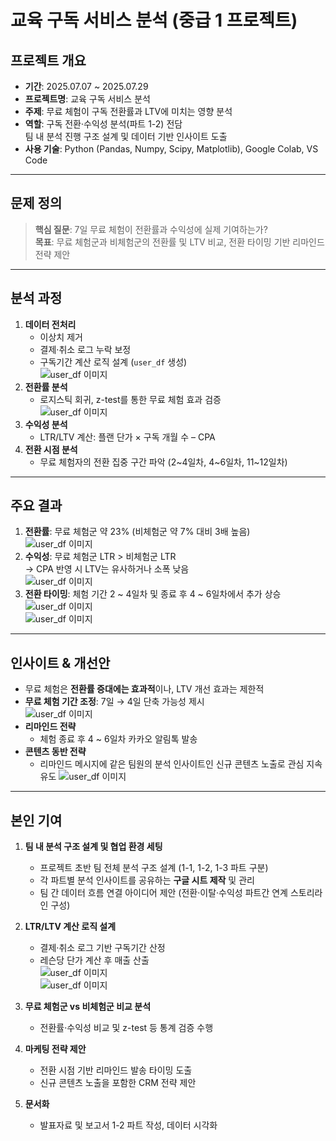 # 교육 구독 서비스 분석 (중급 1 프로젝트)

## 프로젝트 개요
- **기간**: 2025.07.07 ~ 2025.07.29
- **프로젝트명**: 교육 구독 서비스 분석
- **주제**: 무료 체험이 구독 전환률과 LTV에 미치는 영향 분석
- **역할**: 구독 전환·수익성 분석(파트 1-2) 전담  
  팀 내 분석 진행 구조 설계 및 데이터 기반 인사이트 도출
- **사용 기술**: Python (Pandas, Numpy, Scipy, Matplotlib), Google Colab, VS Code

---

## 문제 정의
> **핵심 질문**: 7일 무료 체험이 전환률과 수익성에 실제 기여하는가?  
> **목표**: 무료 체험군과 비체험군의 전환률 및 LTV 비교, 전환 타이밍 기반 리마인드 전략 제안

---

## 분석 과정
1. **데이터 전처리**
   - 이상치 제거
   - 결제·취소 로그 누락 보정
   - 구독기간 계산 로직 설계 (`user_df` 생성)    
     ![user_df 이미지](./img/부트_중급1프로젝트_0.png)
2. **전환률 분석**
   - 로지스틱 회귀, z-test를 통한 무료 체험 효과 검증  
     ![user_df 이미지](./img/부트_중급1프로젝트_0-1.png)
3. **수익성 분석**
   - LTR/LTV 계산: 플랜 단가 × 구독 개월 수 – CPA
4. **전환 시점 분석**
   - 무료 체험자의 전환 집중 구간 파악 (2~4일차, 4~6일차, 11~12일차)

---

## 주요 결과
1. **전환률**: 무료 체험군 약 23% (비체험군 약 7% 대비 3배 높음)    
   ![user_df 이미지](./img/부트_중급1프로젝트_1.png)  
2. **수익성**: 무료 체험군 LTR > 비체험군 LTR    
   → CPA 반영 시 LTV는 유사하거나 소폭 낮음  
   ![user_df 이미지](./img/부트_중급1프로젝트_2.png)  
3. **전환 타이밍**: 체험 기간 2 ~ 4일차 및 종료 후 4 ~ 6일차에서 추가 상승  
   ![user_df 이미지](./img/부트_중급1프로젝트_3-1.png)  
   ![user_df 이미지](./img/부트_중급1프로젝트_3-2.png)  

---

## 인사이트 & 개선안  
- 무료 체험은 **전환률 증대에는 효과적**이나, LTV 개선 효과는 제한적  
- **무료 체험 기간 조정**: 7일 → 4일 단축 가능성 제시    
  ![user_df 이미지](./img/부트_중급1프로젝트_4.png)    
- **리마인드 전략**  
  - 체험 종료 후 4 ~ 6일차 카카오 알림톡 발송
- **콘텐츠 동반 전략**
  - 리마인드 메시지에 같은 팀원의 분석 인사이트인 신규 콘텐츠 노출로 관심 지속 유도
    ![user_df 이미지](./img/부트_중급1프로젝트_5.png)  

---

## 본인 기여

1. **팀 내 분석 구조 설계 및 협업 환경 세팅**
   - 프로젝트 초반 팀 전체 분석 구조 설계 (1-1, 1-2, 1-3 파트 구분)
   - 각 파트별 분석 인사이트를 공유하는 **구글 시트 제작** 및 관리
   - 팀 간 데이터 흐름 연결 아이디어 제안 (전환·이탈·수익성 파트간 연계 스토리라인 구성)

2. **LTR/LTV 계산 로직 설계**
   - 결제·취소 로그 기반 구독기간 산정    
   - 레슨당 단가 계산 후 매출 산출  
     ![user_df 이미지](./img/부트_중급1프로젝트_6-1.png)  
     ![user_df 이미지](./img/부트_중급1프로젝트_6-2.png)    

3. **무료 체험군 vs 비체험군 비교 분석**
   - 전환률·수익성 비교 및 z-test 등 통계 검증 수행

4. **마케팅 전략 제안**
   - 전환 시점 기반 리마인드 발송 타이밍 도출
   - 신규 콘텐츠 노출을 포함한 CRM 전략 제안

5. **문서화**
   - 발표자료 및 보고서 1-2 파트 작성, 데이터 시각화
